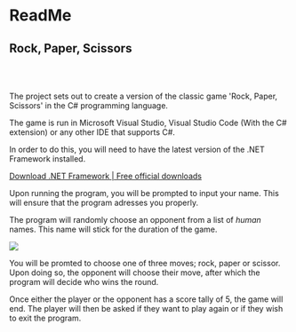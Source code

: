 # ReadMe

## Rock, Paper, Scissors

<br>

<br>

The project sets out to create a version of the classic game 'Rock, Paper, Scissors' in the C# programming language.



The game is run in Microsoft Visual Studio, Visual Studio Code (With the C# extension) or any other IDE that supports C#. 

In order to do this, you will need to have the latest version of the .NET Framework installed.

[Download .NET Framework | Free official downloads](https://dotnet.microsoft.com/en-us/download/dotnet-framework)



Upon running the program, you will be prompted to input your name. This will ensure that the program adresses you properly. 

The program will randomly choose an opponent from a list of *human* names. This name will stick for the duration of the game. 

![](https://media.discordapp.net/attachments/748131370722918490/1039887636145393684/image.png)

You will be promted to choose one of three moves; rock, paper or scissor. Upon doing so, the opponent will choose their move, after which the program will decide who wins the round. 

Once either the player or the opponent has a score tally of 5, the game will end. The player will then be asked if they want to play again or if they wish to exit the program. 
